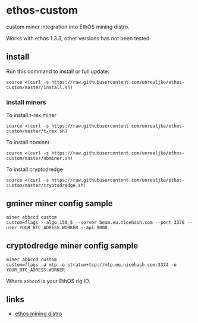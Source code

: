 # ethos-custom
custom miner integration into EthOS mining distro.

Works with ethos 1.3.3, other versions has not been tested.

## install

Run this command to install or full update:
```
source <(curl -s https://raw.githubusercontent.com/unrealjke/ethos-custom/master/install.sh)
```
### install miners
To install t-rex miner
```
source <(curl -s https://raw.githubusercontent.com/unrealjke/ethos-custom/master/t-rex.sh)
```
To install nbminer
```
source <(curl -s https://raw.githubusercontent.com/unrealjke/ethos-custom/master/nbminer.sh)
```
To install cryptodredge
```
source <(curl -s https://raw.githubusercontent.com/unrealjke/ethos-custom/master/cryptodredge.sh)
```

## gminer miner config sample
```
miner abbccd custom
custom=flags --algo 150_5 --server beam.eu.nicehash.com --port 3370 --user YOUR_BTC_ADRESS.WORKER --api 9000
```
## cryptodredge miner config sample
```
miner abbccd custom
custom=flags -a mtp -o stratum+tcp://mtp.eu.nicehash.com:3374 -u YOUR_BTC_ADRESS.WORKER
```
Where ```abbccd``` is your EthOS rig ID.

## links

 * [ethos mining distro](http://ethosdistro.com)
